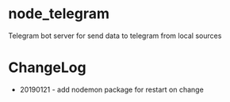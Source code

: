 # node_telegram
Telegram bot server for send data to telegram from local sources

# ChangeLog 
*   20190121 - add nodemon package for restart on change
